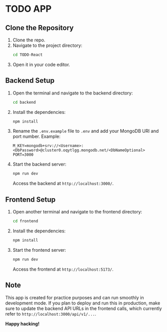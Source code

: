 # TODO APP

## Clone the Repository
1. Clone the repo.
2. Navigate to the project directory:
    ```sh
    cd TODO-React
    ```
3. Open it in your code editor.

## Backend Setup
1. Open the terminal and navigate to the backend directory:
    ```sh
    cd backend
    ```
2. Install the dependencies:
    ```sh
    npm install
    ```
3. Rename the `.env.example` file to `.env` and add your MongoDB URI and port number. Example:
    ```env
    M_KEY=mongodb+srv://<Username>:<DbPassword>@cluster0.oqytlgg.mongodb.net/<DbNameOptional>
    PORT=3000
    ```
4. Start the backend server:
    ```sh
    npm run dev
    ```
    Access the backend at `http://localhost:3000/`.

## Frontend Setup
1. Open another terminal and navigate to the frontend directory:
    ```sh
    cd frontend
    ```
2. Install the dependencies:
    ```sh
    npm install
    ```
3. Start the frontend server:
    ```sh
    npm run dev
    ```
    Access the frontend at `http://localhost:5173/`.

## Note
This app is created for practice purposes and can run smoothly in development mode. If you plan to deploy and run this in production, make sure to update the backend API URLs in the frontend calls, which currently refer to `http://localhost:3000/api/v1/...`.

**Happy hacking!**
